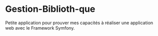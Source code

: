 # Gestion-Biblioth-que
Petite application pour prouver mes capacités à réaliser une application web avec le Framework Symfony.
